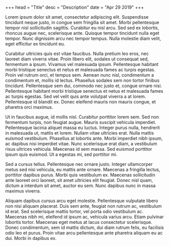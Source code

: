 +++
head = "Title"
desc = "Description"
date = "Apr 29 2019"
+++

Lorem ipsum dolor sit amet, consectetur adipiscing elit. Suspendisse tincidunt neque justo, in congue sem fringilla sit amet. Morbi pellentesque tempor nisl sollicitudin sagittis. Curabitur eu nisl arcu. Sed sed ex lobortis, rhoncus augue nec, scelerisque ante. Quisque tempor tincidunt nulla eget tempor. Nunc dignissim arcu nec tempor tempus. Nulla molestie diam velit, eget efficitur ex tincidunt eu.

Curabitur ultricies quis est vitae faucibus. Nulla pretium leo eros, nec laoreet diam viverra vitae. Proin libero elit, sodales ut consequat sed, fermentum a ipsum. Vivamus vel malesuada ipsum. Pellentesque habitant morbi tristique senectus et netus et malesuada fames ac turpis egestas. Proin vel rutrum orci, et tempus sem. Aenean nunc nisl, condimentum a condimentum et, mollis id lectus. Phasellus sodales sem non tortor finibus tincidunt. Pellentesque sem dui, commodo nec justo et, congue ornare nisi. Pellentesque habitant morbi tristique senectus et netus et malesuada fames ac turpis egestas. Sed vel velit quis ante volutpat viverra a at lorem. Pellentesque id blandit ex. Donec eleifend mauris non mauris congue, et pharetra orci maximus.

Ut in faucibus augue, id mollis nisl. Curabitur porttitor lorem sem. Sed non fermentum turpis, non feugiat augue. Mauris suscipit vehicula imperdiet. Pellentesque lacinia aliquet massa eu luctus. Integer purus nulla, hendrerit in malesuada ut, mattis et lorem. Nullam vitae ultricies erat. Nulla mattis euismod vestibulum. Phasellus at lobortis ante. Morbi imperdiet nibh ipsum, ac dapibus nisi imperdiet vitae. Nunc scelerisque erat diam, a vestibulum risus ultrices vehicula. Maecenas id sem massa. Sed euismod porttitor ipsum quis euismod. Ut a egestas mi, sed porttitor mi.

Sed a cursus tellus. Pellentesque nec ornare justo. Integer ullamcorper metus sed nisi vehicula, eu mattis ante ornare. Maecenas a fringilla lectus, porttitor dapibus purus. Morbi quis vestibulum ex. Maecenas sollicitudin ante laoreet orci laoreet, sit amet ultricies elit feugiat. Donec nisl quam, dictum a interdum sit amet, auctor eu sem. Nunc dapibus nunc in massa maximus viverra.

Aliquam dapibus cursus arcu eget molestie. Pellentesque vulputate libero non nisi aliquam placerat. Duis sem ante, feugiat non rutrum ac, vestibulum id erat. Sed scelerisque mattis tortor, vel porta odio vestibulum ac. Maecenas nibh mi, eleifend id ipsum ac, vehicula varius arcu. Etiam pulvinar lobortis tortor. Maecenas eget metus at lacus consectetur scelerisque. Donec condimentum, sem id mattis dictum, dui diam rutrum felis, eu facilisis odio leo et purus. Proin vitae arcu pellentesque ante pharetra aliquam eu ac dui. Morbi in dapibus ex.
